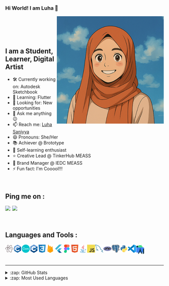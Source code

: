 ### Hi World! I am Luha 🙌

<img align="right" alt="GIF" src="https://github.com/LukaMel-B/LukaMel-B/blob/main/Images/me.png?raw=true" width="340" height="340" /><br><br><br><br>

## I am a Student, Learner, Digital Artist

- 🛠️ Currently working on: Autodesk Sketchbook
- 🌱 Learning: Flutter
- 🤝 Looking for: New opportunities
- 💬 Ask me anything 😉
- 📫 Reach me: [Luha Saniyya](https://www.linkedin.com/in/luha-saniyya)
- 😄 Pronouns: She/Her
- 📚 Achiever @ Brototype
- 🧠 Self-learning enthusiast
- ⭐ Creative Lead @ TinkerHub MEASS
- 🚀 Brand Manager @ IEDC MEASS
- ⚡ Fun fact: I'm Cooool!!!

<br />

## Ping me on :

[<img align="left" width="22px"  src="https://user-images.githubusercontent.com/71429125/133359405-9eddd24d-7893-4dd5-b717-7207a4c18caf.png" />][Instagram]
[<img align="left" width="22px"  src="https://user-images.githubusercontent.com/71429125/133359455-73cd4dbf-3b1f-4e6e-9358-b1924a4178f3.png" />][LinkedIn]

<br />
<br /><br />

## Languages and Tools :

<!-- Enthusiast:Start -->
<img align="left" width="26px"  src="https://raw.githubusercontent.com/devicons/devicon/master/icons/atom/atom-original.svg" />
<img align="left" width="26px"  src="https://raw.githubusercontent.com/devicons/devicon/master/icons/c/c-original.svg" />
<img align="left" width="26px"  src="https://raw.githubusercontent.com/devicons/devicon/master/icons/canva/canva-original.svg" />
<img align="left" width="26px"  src="https://raw.githubusercontent.com/devicons/devicon/master/icons/cplusplus/cplusplus-original.svg" />
<img align="left" width="26px"  src="https://raw.githubusercontent.com/devicons/devicon/master/icons/css3/css3-original.svg" />
<img align="left" width="26px"  src="https://raw.githubusercontent.com/devicons/devicon/master/icons/firebase/firebase-plain.svg" />
<img align="left" width="26px"  src="https://raw.githubusercontent.com/devicons/devicon/master/icons/flutter/flutter-original.svg" />
<img align="left" width="26px"  src="https://raw.githubusercontent.com/devicons/devicon/master/icons/figma/figma-original.svg" />
<img align="left" width="26px"  src="https://raw.githubusercontent.com/devicons/devicon/master/icons/html5/html5-original.svg" />
<img align="left" width="26px"  src="https://raw.githubusercontent.com/devicons/devicon/master/icons/java/java-original.svg" />
<img align="left" width="26px"  src="https://raw.githubusercontent.com/devicons/devicon/master/icons/javascript/javascript-original.svg" />
<img align="left" width="26px"  src="https://raw.githubusercontent.com/devicons/devicon/master/icons/mysql/mysql-original.svg" />
<img align="left" width="26px"  src="https://raw.githubusercontent.com/devicons/devicon/master/icons/php/php-original.svg" />
<img align="left" width="26px"  src="https://raw.githubusercontent.com/devicons/devicon/master/icons/postgresql/postgresql-original.svg" />
<img align="left" width="26px"  src="https://raw.githubusercontent.com/devicons/devicon/master/icons/python/python-original.svg" />
<img align="left" width="26px"  src="https://raw.githubusercontent.com/devicons/devicon/master/icons/vscode/vscode-original.svg" />
<img align="left" width="26px"  src="https://github.com/LukaMel-B/LukaMel-B/blob/main/Images/Android.png?raw=true" />
<!-- Enthusiast:Start -->

<br /><br />
<br />

---

<details>
  <summary>:zap: GitHub Stats</summary>

  <img align="left" alt="LukaMel-B's GitHub Stats" src="https://github-readme-stats.vercel.app/api?username=LukaMel-B&show_icons=true&hide_border=true" />

</details>

<details>
  <summary>:zap: Most Used Languages</summary>

<img align="left" alt="Anna's GitHub Top Languages" src="https://github-readme-stats.vercel.app/api/top-langs/?username=LukaMel-B" />

</details>

[LinkedIn]: https://www.linkedin.com/in/luha-saniyya-3928641a9/
[instagram]: https://www.instagram.com/__.the_lethal_soul.__/
